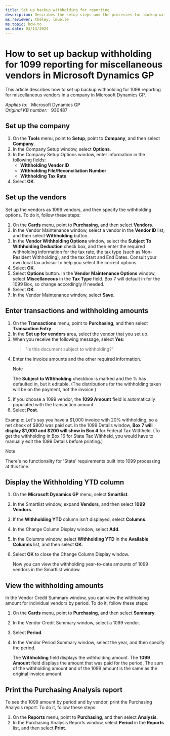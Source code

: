 ```yaml
---
title: Set up backup withholding for reporting
description: Describes the setup steps and the processes for backup withholding for 1099 miscellaneous vendors in Microsoft Dynamics GP.
ms.reviewer: theley, lmuelle
ms.topic: how-to
ms.date: 03/13/2024
---
```

# How to set up backup withholding for 1099 reporting for miscellaneous vendors in Microsoft Dynamics GP

This article describes how to set up backup withholding for 1099 reporting for miscellaneous vendors in a company in Microsoft Dynamics GP.

_Applies to:_ &nbsp; Microsoft Dynamics GP  
_Original KB number:_ &nbsp; 930487

## Set up the company

1. On the **Tools** menu, point to **Setup**, point to **Company**, and then select **Company**.
2. In the Company Setup window, select **Options**.
3. In the Company Setup Options window, enter information in the following fields:
   - **Withholding Vendor ID**  
   - **Withholding File/Reconciliation Number**  
   - **Withholding Tax Rate**
4. Select **OK**.

## Set up the vendors

Set up the vendors as 1099 vendors, and then specify the withholding options. To do it, follow these steps:

1. On the **Cards** menu, point to **Purchasing**, and then select **Vendors**.
2. In the Vendor Maintenance window, select a vendor in the **Vendor ID** list, and then select **Withholding** button.
3. In the **Vendor Withholding Options** window, select the **Subject To Withholding Deduction** check box, and then enter the required withholding information for the tax rate, the tax type (such as Non-Resident Withholding), and the tax Start and End Dates. Consult your own local tax advisor to help you select the correct options.
4. Select **OK**.
5. Select **Options** button. In the **Vendor Maintenance Options** window, select **Miscellaneous** in the **Tax Type** field. Box 7 will default in for the 1099 Box, so change accordingly if needed.
6. Select **OK**.
7. In the Vendor Maintenance window, select **Save**.

## Enter transactions and withholding amounts

1. On the **Transactions** menu, point to **Purchasing**, and then select **Transaction Entry**.
2. In the **Set up for vendors** area, select the vendor that you set up.
3. When you receive the following message, select **Yes**:
    > "Is this document subject to withholding?"
4. Enter the invoice amounts and the other required information.
    > [!NOTE]
    > The **Subject to WIthholding** checkbox is marked and the % has defaulted in, but it editable. (The distributions for the withholding taken will be on the payment, not the invoice.)
5. If you choose a 1099 vendor, the **1099 Amount** field is automatically populated with the transaction amount.
6. Select **Post**.

Example:  Let's say you have a $1,000 invoice with 20% withholding, so a net check of $800 was paid out. In the 1099 Details window, **Box 7 will display $1,000 and $200 will show in Box 4** for Federal Tax Withheld. (To get the withholding in Box 16 for State Tax Withheld, you would have to manually edit the 1099 Details before printing.)

> [!NOTE]
> There's no functionality for 'State' requirements built into 1099 processing at this time.

## Display the Withholding YTD column

1. On the **Microsoft Dynamics GP** menu, select **Smartlist**.
2. In the Smartlist window, expand **Vendors**, and then select **1099 Vendors**.
3. If the **Withholding YTD** column isn't displayed, select **Columns**.
4. In the Change Column Display window, select **Add**.
5. In the Columns window, select **Withholding YTD** in the **Available Columns** list, and then select **OK**.
6. Select **OK** to close the Change Column Display window.

    Now you can view the withholding year-to-date amounts of 1099 vendors in the Smartlist window.

## View the withholding amounts

In the Vendor Credit Summary window, you can view the withholding amount for individual vendors by period. To do it, follow these steps:

1. On the **Cards** menu, point to **Purchasing**, and then select **Summary**.
2. In the Vendor Credit Summary window, select a 1099 vendor.
3. Select **Period**.
4. In the Vendor Period Summary window, select the year, and then specify the period.

    The **Withholding** field displays the withholding amount. The **1099 Amount** field displays the amount that was paid for the period. The sum of the withholding amount and of the 1099 amount is the same as the original invoice amount.

## Print the Purchasing Analysis report

To see the 1099 amount by period and by vendor, print the Purchasing Analysis report. To do it, follow these steps:

1. On the **Reports** menu, point to **Purchasing**, and then select **Analysis**.
2. In the Purchasing Analysis Reports window, select **Period** in the **Reports** list, and then select **Print**.

